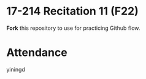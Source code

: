 # 17-214 Recitation 11 (F22)
**Fork** this repository to use for practicing Github flow.

# Attendance
yiningd